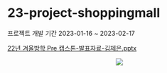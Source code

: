 # 23-project-shoppingmall

프로젝트 개발 기간 2023-01-16 ~ 2023-02-17

[22년 겨울방학 Pre 캡스톤-발표자료-김제은.pptx](https://github.com/jeeunKim/23-project-shoppingmall/files/11028362/22.Pre.-.-.pptx)

<p align="center">
  <img src="[22년 겨울방학 Pre 캡스톤-발표자료-김제은.pptx](https://github.com/jeeunKim/23-project-shoppingmall/files/11028362/22.Pre.-.-.pptx)">
</p>
